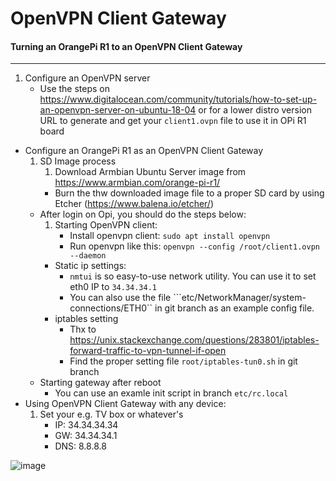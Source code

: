 # OpenVPN Client Gateway
#### Turning an OrangePi R1 to an OpenVPN Client Gateway
---

1. Configure an OpenVPN server
    * Use the steps on https://www.digitalocean.com/community/tutorials/how-to-set-up-an-openvpn-server-on-ubuntu-18-04 or for a lower distro version URL to generate and get your ```client1.ovpn``` file to use it in OPi R1 board 

* Configure an OrangePi R1 as an OpenVPN Client Gateway
    1. SD Image process
        1. Download Armbian Ubuntu Server image from https://www.armbian.com/orange-pi-r1/
        * Burn the thw downloaded image file to a proper SD card by using Etcher (https://www.balena.io/etcher/)
    * After login on Opi, you should do the steps below:
        1. Starting OpenVPN client:
            * Install openvpn client: ```sudo apt install openvpn```
            * Run openvpn like this: ```openvpn --config /root/client1.ovpn --daemon```
        * Static ip settings:
            * ```nmtui``` is so easy-to-use network utility. You can use it to set eth0 IP to ```34.34.34.1```
            * You can also use the file ```etc/NetworkManager/system-connections/ETH0`` in git branch as an example config file.
        * iptables setting
            * Thx to https://unix.stackexchange.com/questions/283801/iptables-forward-traffic-to-vpn-tunnel-if-open
            * Find the proper setting file ```root/iptables-tun0.sh``` in git branch 
    * Starting gateway after reboot
        * You can use an examle init script in branch ```etc/rc.local```
* Using OpenVPN Client Gateway with any device:
    1. Set your e.g. TV box or whatever's
        * IP: 34.34.34.34
        * GW: 34.34.34.1
        * DNS: 8.8.8.8

![image]()
